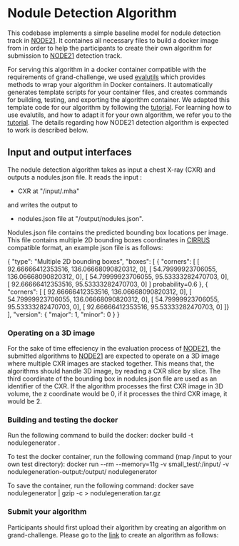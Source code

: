 # Nodule Detection Algorithm

This codebase implements a simple baseline model for nodule detection track in [NODE21](https://node21.grand-challenge.org/). It containes all necessary files to build a docker image from in order to help the participants to create their own algorithm for submission to [NODE21](https://node21.grand-challenge.org/) detection track. 

For serving this algorithm in a docker container compatible with the requirements of grand-challenge, we used [evalutils](https://github.com/comic/evalutils) which provides methods to wrap your algorithm in Docker containers. It automatically generates template scripts for your container files, and creates commands for building, testing, and exporting the algorithm container. We adapted this template code for our algorithm by following the [tutorial](https://grand-challenge.org/blogs/create-an-algorithm/). For learning how to use evalutils, and how to adapt it for your own algorithm, we refer you to the [tutorial](https://grand-challenge.org/blogs/create-an-algorithm/). The details regarding how NODE21 detection algorithm is expected to work is described below.

## Input and output interfaces
The nodule detection algorithm takes as input a chest X-ray (CXR) and outputs a nodules.json file. It reads the input :
* CXR at "/input/<uuid>.mha"
  
 and writes the output to
* nodules.json file at "/output/nodules.json".

Nodules.json file contains the predicted bounding box locations per image. This file contains multiple 2D bounding boxes coordinates in [CIRRUS](https://comic.github.io/grand-challenge.org/components.html#grandchallenge.components.models.InterfaceKind.interface_type_annotation) compatible format, an example json file is as follows:

{
    "type": "Multiple 2D bounding boxes",
    "boxes": [
        {
        "corners": [
            [ 92.66666412353516, 136.06668090820312, 0],
            [ 54.79999923706055, 136.06668090820312, 0],
            [ 54.79999923706055, 95.53333282470703, 0],
            [ 92.66666412353516, 95.53333282470703, 0]
        ]
        probability=0.6
        },
        {
        "corners": [
            [ 92.66666412353516, 136.06668090820312, 0],
            [ 54.79999923706055, 136.06668090820312, 0],
            [ 54.79999923706055, 95.53333282470703, 0],
            [ 92.66666412353516, 95.53333282470703, 0]
        ]}
    ],
    "version": { "major": 1, "minor": 0 }
}

### Operating on a 3D image

For the sake of time effeciency in the evaluation process of [NODE21](https://node21.grand-challenge.org/), the submitted algorithms to [NODE21](https://node21.grand-challenge.org/) are expected to operate on a 3D image where multiple CXR images are stacked together. This means that, the algorithms should handle 3D image, by reading a CXR slice by slice. The third coordinate of the bounding box in nodules.json file are used as an identifier of the CXR. If the algorithm processes the first CXR image in 3D volume, the z coordinate would be 0, if it processes the third CXR image, it would be 2.


### Building and testing the docker

Run the following command to build the docker:
docker build -t nodulegenerator .

To test the docker container, run the following command (map /input to your own test directory):
docker run --rm --memory=11g -v small_test/:/input/ -v nodulegeneration-output:/output/ nodulegenerator

To save the container, run the following command:
docker save nodulegenerator | gzip -c > nodulegeneration.tar.gz
    
    
 ### Submit your algorithm
 Participants should first upload their algorithm by creating an algorithm on grand-challenge. Please go to the [link](https://grand-challenge.org/algorithms/create/) to create an algorithm as follows:
    




